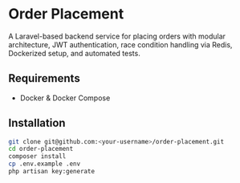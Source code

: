 # Order Placement

A Laravel-based backend service for placing orders with modular architecture, JWT authentication, race condition handling via Redis, Dockerized setup, and automated tests.

## Requirements
- Docker & Docker Compose

## Installation

```bash
git clone git@github.com:<your-username>/order-placement.git
cd order-placement
composer install
cp .env.example .env
php artisan key:generate
```
